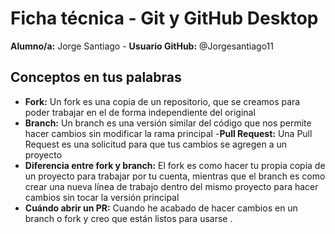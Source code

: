 # Ficha técnica - Git y GitHub Desktop
**Alumno/a:** Jorge Santiago - **Usuario GitHub:** @Jorgesantiago11

## Conceptos en tus palabras
- **Fork:** Un fork es una copia de un repositorio, que se creamos para poder trabajar en el de forma independiente del original
- **Branch:** Un branch es una versión similar del código que nos permite hacer cambios sin modificar la rama principal
-**Pull Request:** Una Pull Request es una solicitud para que tus cambios se agregen a un proyecto
- **Diferencia entre fork y branch:** El fork es como hacer tu propia copia de un proyecto para trabajar por tu cuenta, mientras que el branch es como crear una nueva línea de trabajo dentro del mismo proyecto para hacer cambios sin tocar la versión principal 
- **Cuándo abrir un PR:** Cuando he acabado de hacer cambios en un branch o fork y creo que están listos para usarse
.